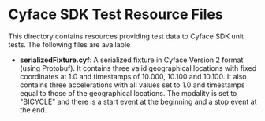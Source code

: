 
Cyface SDK Test Resource Files
==============================

This directory contains resources providing test data to Cyface SDK unit tests.
The following files are available

- **serializedFixture.cyf**: A serialized fixture in Cyface Version 2 format (using Protobuf). It contains three valid geographical locations with fixed coordinates at 1.0 and timestamps of 10.000, 10.100 and 10.100. It also contains three accelerations with all values set to 1.0 and timestamps equal to those of the geographical locations. The modality is set to "BICYCLE" and there is a start event at the beginning and a stop event at the end.
